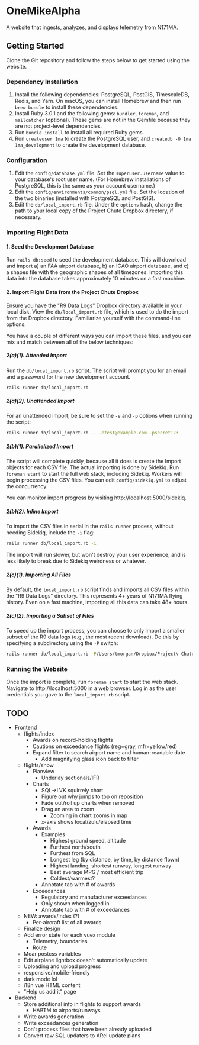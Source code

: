 # OneMikeAlpha

A website that ingests, analyzes, and displays telemetry from N171MA.

## Getting Started

Clone the Git repository and follow the steps below to get started using the
website.

### Dependency Installation

1. Install the following dependencies: PostgreSQL, PostGIS, TimescaleDB, Redis,
   and Yarn. On macOS, you can install Homebrew and then run `brew bundle` to
   install these dependencies.
2. Install Ruby 3.0.1 and the following gems: `bundler`, `foreman`, and
   `mailcatcher` (optional). These gems are not in the Gemfile because they are
   not project-level dependencies.
3. Run `bundle install` to install all required Ruby gems.
4. Run `createuser 1ma` to create the PostgreSQL user, and
   `createdb -O 1ma 1ma_development` to create the development database.

### Configuration

1. Edit the `config/database.yml` file. Set the `superuser.username` value to
   your database's root user name. (For Homebrew installations of PostgreSQL,
   this is the same as your account username.)
2. Edit the `config/environments/common/psql.yml` file. Set the location of the
   two binaries (installed with PostgreSQL and PostGIS).
3. Edit the `db/local_import.rb` file. Under the `options` hash, change the path
   to your local copy of the Project Chute Dropbox directory, if necessary. 

### Importing Flight Data

#### 1. Seed the Development Database

Run `rails db:seed` to seed the development database. This will download and
import a) an FAA airport database, b) an ICAO airport database, and c) a shapes
file with the geographic shapes of all timezones. Importing this data into the
database takes approximately 10 minutes on a fast machine.

#### 2. Import Flight Data from the Project Chute Dropbox

Ensure you have the "R9 Data Logs" Dropbox directory available in your local
disk. View the `db/local_import.rb` file, which is used to do the import from
the Dropbox directory. Familiarize yourself with the command-line options.

You have a couple of different ways you can import these files, and you can mix
and match between all of the below techniques:

##### 2(a)(1). Attended Import

Run the `db/local_import.rb` script. The script will prompt you for an email and
a password for the new development account.

``` sh
rails runner db/local_import.rb
```

##### 2(a)(2). Unattended Import

For an unattended import, be sure to set the `-e` and `-p` options when running
the script:

``` sh
rails runner db/local_import.rb -- -etest@example.com -psecret123
```

##### 2(b)(1). Parallelized Import

The script will complete quickly, because all it does is create the Import
objects for each CSV file. The actual importing is done by Sidekiq. Run
`foreman start` to start the full web stack, including Sidekiq. Workers will
begin processing the CSV files. You can edit `config/sidekiq.yml` to adjust the
concurrency.

You can monitor import progress by visiting http://localhost:5000/sidekiq.

##### 2(b)(2). Inline Import

To import the CSV files in serial in the `rails runner` process, without needing
Sidekiq, include the `-i` flag:

``` sh
rails runner db/local_import.rb -i
```

The import will run slower, but won't destroy your user experience, and is less
likely to break due to Sidekiq weirdness or whatever.

##### 2(c)(1). Importing All Files

By default, the `local_import.rb` script finds and imports all CSV files within
the "R9 Data Logs" directory. This represents 4+ years of N171MA flying history.
Even on a fast machine, importing all this data can take 48+ hours.

##### 2(c)(2). Importing a Subset of Files

To speed up the import process, you can choose to only import a smaller subset
of the R9 data logs (e.g., the most recent download). Do this by specifying a
subdirectory using the `-P` switch:

``` sh
rails runner db/local_import.rb -P/Users/tmorgan/Dropbox/Project\ Chute/N171MA/Operation\ Records/R9\ Data\ Logs/2021-04-30
```

### Running the Website

Once the import is complete, run `foreman start` to start the web stack.
Navigate to http://localhost:5000 in a web browser. Log in as the user
credentials you gave to the `local_import.rb` script.

## TODO

* Frontend
  * flights/index
    * Awards on record-holding flights
    * Cautions on exceedance flights (reg=gray, mfr=yellow/red)
    * Expand filter to search airport name and human-readable date
      * Add magnifying glass icon back to filter
  * flights/show
    * Planview
      * Underlay sectionals/IFR
    * Charts
      * SQL->LVK squirrely chart
      * Figure out why jumps to top on reposition
      * Fade out/roll up charts when removed
      * Drag an area to zoom
        * Zooming in chart zooms in map
      * x-axis shows local/zulu/elapsed time
    * Awards
      * Examples
        * Highest ground speed, altitude
        * Furthest north/south
        * Furthest from SQL
        * Longest leg (by distance, by time, by distance flown)
        * Highest landing, shortest runway, longest runway
        * Best average MPG / most efficient trip
        * Coldest/warmest?
      * Annotate tab with # of awards
    * Exceedances
      * Regulatory and manufacturer exceedances
      * Only shown when logged in
      * Annotate tab with # of exceedances
  * NEW: awards/index (?)
    * Per-aircraft list of all awards
  * Finalize design
  * Add error state for each vuex module
    * Telemetry, boundaries
    * Route
  * Moar postcss variables
  * Edit airplane lightbox doesn't automatically update
  * Uploading and upload progress
  * responsive/mobile-friendly
  * dark mode lol
  * i18n vue HTML content
  * "Help us add it" page
* Backend
  * Store additional info in flights to support awards
    * HABTM to airports/runways
  * Write awards generation
  * Write exceedances generation
  * Don't process files that have been already uploaded
  * Convert raw SQL updaters to ARel update plans

